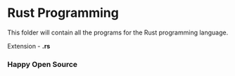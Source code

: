 # Rust Programming

This folder will contain all the programs for the Rust programming language.

Extension - **.rs**

### Happy Open Source